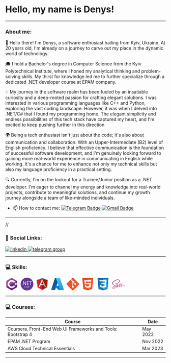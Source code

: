 # Hello, my name is Denys!

---

### About me:

👋 Hello there! I'm Denys, a software enthusiast hailing from Kyiv, Ukraine. At 20 years old, I'm already on a journey to carve out my place in the dynamic world of technology.

🎓 I hold a Bachelor's degree in Computer Science from the Kyiv Polytechnical Institute, where I honed my analytical thinking and problem-solving skills. My thirst for knowledge led me to further specialize through a dedicated .NET developer course at EPAM company.

💡 My journey in the software realm has been fueled by an insatiable curiosity and a deep-rooted passion for crafting elegant solutions. I was interested in various programming languages like C++ and Python, exploring the vast coding landscape. However, it was when I delved into .NET/C# that I found my programming home. The elegant simplicity and endless possibilities of this tech stack have captured my heart, and I'm excited to keep pushing further in this direction

🌍 Being a tech enthusiast isn't just about the code; it's also about communication and collaboration. With an Upper-Intermediate (B2) level of English proficiency. I believe that effective communication is the foundation of successful software development, and I'm genuinely looking forward to gaining more real-world experience in communicating in English while working. It's a chance for me to enhance not only my technical skills but also my language proficiency in a practical setting.

🔍 Currently, I'm on the lookout for a Trainee/Junior position as a .NET developer. I'm eager to channel my energy and knowledge into real-world projects, contribute to meaningful solutions, and continue my growth journey alongside a team of like-minded individuals.




- :mailbox: How to contact me:  [![Telegram Badge](https://img.shields.io/badge/den_pavski-blue?style=flat&logo=Telegram&logoColor=white)](https://t.me/den_pavski) [![Gmail Badge](https://img.shields.io/badge/-Gmail-red?style=flat&logo=Gmail&logoColor=white)](mailto:den.pavski@gmail.com)

---
//
### 🤝 Social Links:

  <div id="badges">
    <a href="https://www.linkedin.com/in/%D0%B0%D0%BB%D0%B5%D0%BA%D1%81%D0%B5%D0%B9-%D1%84%D0%B8%D0%BB%D0%B8%D0%BC%D0%BE%D0%BD%D0%BE%D0%B2-2a0b07257/" target="_blank">
      <img src="https://cdn-icons-png.flaticon.com/512/2504/2504799.png" width="40" height="40" alt="linkedin" />
    </a>
    <a href="https://t.me/den_pavski" target="_blank">
      <img src="https://cdn-icons-png.flaticon.com/512/2111/2111646.png" width="40" height="40" alt="telegram group" />
    </a>
    
  </div>

---

### 💻 Skills:

<div>
  <img src="https://github.com/devicons/devicon/blob/master/icons/csharp/csharp-original.svg" title="csharp" alt="csharp" width="40" height="40"/>&nbsp;
  <img src="https://github.com/devicons/devicon/blob/master/icons/dotnetcore/dotnetcore-original.svg" title="dotnet" alt="dotnet" width="40" height="40"/>&nbsp;
  <img src="https://github.com/devicons/devicon/blob/master/icons/angularjs/angularjs-original.svg" title="angular" alt="angular" width="40" height="40"/>&nbsp;
  <img src="https://github.com/devicons/devicon/blob/master/icons/azure/azure-original.svg" title="azure" alt="azure" width="40" height="40"/>&nbsp;
  <img src="https://github.com/devicons/devicon/blob/master/icons/git/git-original.svg" title="git" alt="git" width="40" height="40"/>&nbsp
  <img src="https://github.com/devicons/devicon/blob/master/icons/html5/html5-original.svg" title="html5" alt="html5" width="40" height="40"/>&nbsp
  <img src="https://github.com/devicons/devicon/blob/master/icons/css3/css3-original.svg" title="css" alt="css" width="40" height="40"/>&nbsp
  <img src="https://github.com/devicons/devicon/blob/master/icons/sass/sass-original.svg" title="sass/scss" alt="sass/scss" width="40" height="40"/>&nbsp;
</div>

---


### 💻 Courses:

| Course                                                          | Date              |
| --------------------------------------------------------------- | ----------------- |
| Coursera. Front-End Web UI Frameworks and Tools: Bootstrap 4   | May 2022          |
| EPAM .NET Program                                              | Nov 2022          |
| AWS Cloud Technical Essentials                                 | Mar 2023          |
--- 

